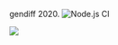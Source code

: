 gendiff 2020.
![Node.js CI](https://github.com/di122/backend-project-lvl2/workflows/Node.js%20CI/badge.svg)

<a href="https://codeclimate.com/github/di122/backend-project-lvl2/maintainability"><img src="https://api.codeclimate.com/v1/badges/2fabf343226907139d71/maintainability" /></a>